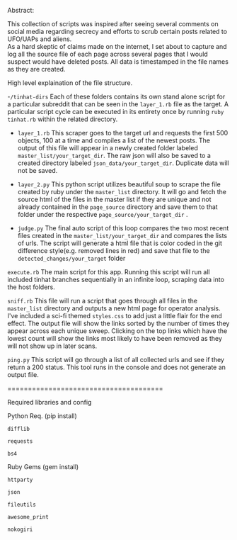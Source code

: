 Abstract:

This collection of scripts was inspired after seeing several comments on social media regarding secrecy and efforts to scrub certain posts related to UFO/UAPs and aliens.  
As a hard skeptic of claims made on the internet, I set about to capture and log all the source file of each page across several pages that I would suspect would have deleted posts.
All data is timestamped in the file names as they are created.



High level explaination of the file structure.

-`/tinhat-dirs`
  Each of these folders contains its own stand alone script for a particular subreddit that can be seen in the `layer_1.rb` file as the target.
  A particular script cycle can be executed in its entirety once by running `ruby tinhat.rb` within the related directory.
    
 - `layer_1.rb`
      This scraper goes to the target url and requests the first 500 objects, 100 at a time and compiles a list of the newest posts.  The output of this file will
      appear in a newly created folder labeled `master_list/your_target_dir`.  The raw json will also be saved to a created directory labeled `json_data/your_target_dir`. 
      Duplicate data will not be saved. 
			
 - `layer_2.py`
      This python script utilizes beautiful soup to scrape the file created by ruby under the `master_list` directory.  It will go and fetch the source html of the files in the master 
      list if they are unique and not already contained in the `page_source` directory and save them to that folder under the respective `page_source/your_target_dir` .  
			
 - `judge.py`
      The final auto script of this loop compares the two most recent files created in the `master_list/your_target_dir` and compares the lists of urls.  The script will generate a html file
      that is color coded in the git difference style(e.g. removed lines in red) and save that file to the `detected_changes/your_target` folder



`execute.rb`
  The main script for this app.  Running this script will run all included tinhat branches sequentially in an infinite loop, scraping data into the host folders.

`sniff.rb`
  This file will run a script that goes through all files in the `master_list` directory and outputs a new html page for operator analysis.  I've included a sci-fi themed `styles.css`
  to add just a little flair for the end effect.  The output file will show the links sorted by the number of times they appear across each unique sweep.  Clicking on the top links
  which have the lowest count will show the links most likely to have been removed as they will not show up in later scans.

`ping.py`
  This script will go through a list of all collected urls and see if they return a 200 status.  This tool runs in the console and does not generate an output file.



======================================

Required libraries and config

Python Req. (pip install)

    difflib
		
    requests
		
    bs4


Ruby Gems (gem install)

    httparty
		
    json
		
    fileutils
		
    awesome_print
		
    nokogiri

